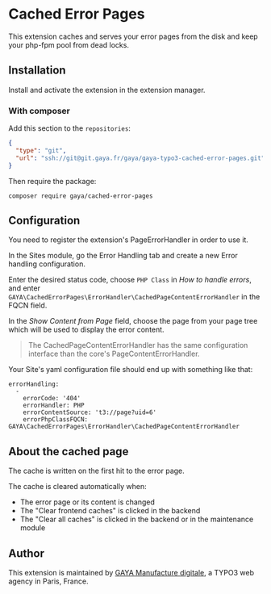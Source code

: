 # Cached Error Pages

This extension caches and serves your error pages from the disk and keep your php-fpm pool from dead locks.

## Installation

Install and activate the extension in the extension manager.

### With composer

Add this section to the `repositories`:
```json
{
  "type": "git",
  "url": "ssh://git@git.gaya.fr/gaya/gaya-typo3-cached-error-pages.git"
}
```

Then require the package:

```
composer require gaya/cached-error-pages
```

## Configuration

You need to register the extension's PageErrorHandler in order to use it. 

In the Sites module, go the Error Handling tab and create a new Error handling configuration.

Enter the desired status code, choose `PHP Class` in _How to handle errors_, and enter `GAYA\CachedErrorPages\ErrorHandler\CachedPageContentErrorHandler` in the FQCN field.

In the _Show Content from Page_ field, choose the page from your page tree which will be used to display the error content.

> The CachedPageContentErrorHandler has the same configuration interface than the core's PageContentErrorHandler.

Your Site's yaml configuration file should end up with something like that:
```
errorHandling:
  -
    errorCode: '404'
    errorHandler: PHP
    errorContentSource: 't3://page?uid=6'
    errorPhpClassFQCN: GAYA\CachedErrorPages\ErrorHandler\CachedPageContentErrorHandler
```

## About the cached page 

The cache is written on the first hit to the error page.

The cache is cleared automatically when:
- The error page or its content is changed
- The "Clear frontend caches" is clicked in the backend 
- The "Clear all caches" is clicked in the backend or in the maintenance module 

## Author

This extension is maintained by [GAYA Manufacture digitale](https://www.gaya.fr), a TYPO3 web agency in Paris, France.
